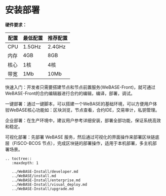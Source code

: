 # 安装部署

**硬件要求：** 

| 配置 | 最低配置 | 推荐配置 |
| ---- | -------- | -------- |
| CPU  | 1.5GHz   | 2.4GHz   |
| 内存 | 4GB      | 8GB      |
| 核心 | 1核      | 4核      |
| 带宽 | 1Mb      | 10Mb     |


快速入门：开发者只需要搭建节点和节点前置服务(WeBASE-Front)，就可通过WeBASE-Front的合约编辑器进行合约的编辑，编译，部署，调试。

一键部署：通过一键脚本，可以搭建一个WeBASE的基础环境，可以方便用户体验WeBASE核心功能如：区块浏览，节点查看，合约IDE，交易审计，私钥管理。

企业部署：在生产环境中，建议用户参考详细安装，部署全部功能，保证系统高效和稳定。

可视化部署：先部署 WeBASE 服务，然后通过可视化的界面操作来部署区块链底层（FISCO-BCOS 节点），完成区块链的部署操作，适用于本机部署，多主机部署场景。

```eval_rst
.. toctree::
   :maxdepth: 1

   ../WeBASE-Install/developer.md
   ../WeBASE/install.md
   ../WeBASE-Install/enterprise.md
   ../WeBASE-Install/visual_deploy.md
   ../WeBASE-Install/upgrade.md
```
